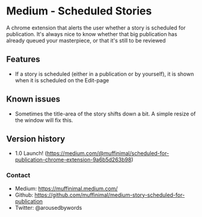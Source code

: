 # Medium - Scheduled Stories
A chrome extension that alerts the user whether a story is scheduled for publication. It's always nice to know whether that big publication has already queued your masterpiece, or that it's still to be reviewed

## Features
- If a story is scheduled (either in a publication or by yourself), it is shown when it is scheduled on the Edit-page

## Known issues
- Sometimes the title-area of the story shifts down a bit. A simple resize of the window will fix this.
## Version history
- 1.0 Launch! (https://medium.com/@muffinimal/scheduled-for-publication-chrome-extension-9a6b5d263b98)

### Contact

- Medium: https://muffinimal.medium.com/
- Github: https://github.com/muffinimal/medium-story-scheduled-for-publication
- Twitter: @arousedbywords
